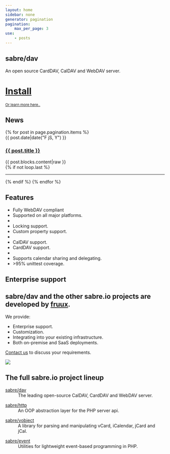 ```yaml
---
layout: home
sidebar: none
generator: pagination
pagination:
    max_per_page: 3
use:
    - posts
---
```

<section class="hero">
<h1>sabre/dav</h1>

<p>
An open source CardDAV, CalDAV and WebDAV server.
</p>

</section>
<div class="download">
    <a href="{{ site.url }}/dav/install">
        <i class="fa fa-download"></i>
        <h1>Install</h1>
    </a>
    <small>
        <a href="{{ site.url }}/dav/gettingstarted">Or learn more here..</a>
    </small>
</div>

<section class="news-box">
    <h1>News</h1>
    {% for post in page.pagination.items %}
        <article>
            <time>{{ post.date|date("F jS, Y") }}</time>
            <h1><a href="{{ site.url }}{{ post.url }}">{{ post.title }}</a></h1>
            {{ post.blocks.content|raw }}
        </article>
        {% if not loop.last %}<hr />{% endif %}
    {% endfor %}
</section>

<section class="features-box">
    <h1>Features</h1>
    <ul>
        <li>
            <i class="fa fa-rocket"></i>
            Fully WebDAV compliant
        </li>
        <li>
            <i class="fa fa-coffee"></i>
            Supported on all major platforms.
        </li>
        <li class="hr"></li>
        <li>
            <i class="fa fa-lock"></i>
            Locking support.
        </li>
        <li>
            <i class="fa fa-home"></i>
            Custom property support.
        </li>
        <li class="hr"></li>
        <li>
            <i class="fa fa-calendar"></i>
            CalDAV support.
        </li>
        <li>
            <i class="fa fa-book"></i>
            CardDAV support.
        </li>
        <li class="hr"></li>
        <li>
            <i class="fa fa-share"></i>
            Supports calendar sharing and delegating.
        </li>
        <li>
            <i class="fa fa-check"></i>
            &gt;95% unittest coverage.
        </li>
    </ul>
</section>

<section class="enterprise-box">
    <h1>Enterprise support</h1>
    <div>
        <h2>sabre/dav and the other sabre.io projects are developed by <a href="https://fruux.com/">fruux</a>.</h2>
        <p>
        We provide:
        </p>
        <ul>
            <li>Enterprise support.</li>
            <li>Customization.</li>
            <li>Integrating into your existing infrastructure.</lI>
            <li>Both on-premise and SaaS deployments.</li>
        </ul>
        <p><a href="/support">Contact us</a> to discuss your requirements.</p>
    </div>
    <div>
        <a href="https://fruux.com"><img src="{{site.url}}/img/fruux_logo.png"></a>
    </div>
</section>

<section class="project-box">

<h1>The full sabre.io project lineup</h1>

<dl>
    <dt><a href="{{site.url}}/dav">sabre/dav</a></dt>
    <dd>The leading open-source CalDAV, CardDAV and WebDAV server.</dd>
</dl>
<dl>
    <dt><a href="{{site.url}}/http">sabre/http</a></dt>
    <dd>An OOP abstraction layer for the PHP server api.</dd>
</dl>
<dl>
    <dt><a href="{{site.url}}/vobject">sabre/vobject</a></dt>
    <dd>A library for parsing and manipulating vCard, iCalendar, jCard and jCal.</dd>
</dl>
<dl>
    <dt><a href="{{site.url}}/event">sabre/event</a></dt>
    <dd>Utilities for lightweight event-based programming in PHP.</dd>
</dl>

</section>
